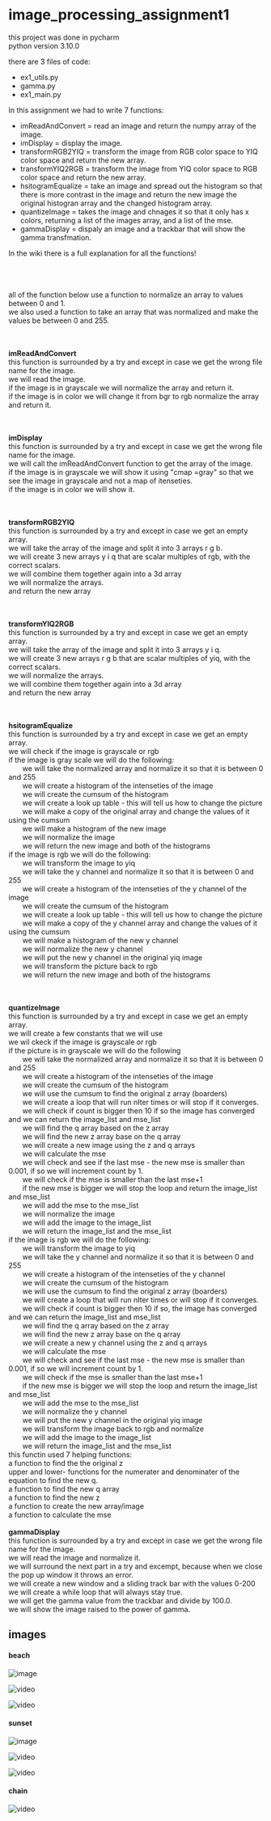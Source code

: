 # image_processing_assignment1


this project was done in pycharm
<br> python version 3.10.0

there are 3 files of code:
- ex1_utils.py
- gamma.py
- ex1_main.py

In this assignment we had to write 7 functions:
- imReadAndConvert = read an image and return the numpy array of the image.
- imDisplay = display the image.
- transformRGB2YIQ = transform the image from RGB color space to YIQ color space and return the new array.
- transformYIQ2RGB = transform the image from YIQ color space to RGB color space and return the new array.
- hsitogramEqualize = take an image and spread out the histogram so that there is more contrast in the image and return the new image the original histogran array and the changed histogram array.
- quantizeImage = takes the image and chnages it so that it only has x colors, returning a list of the images array, and a list of the mse.
- gammaDisplay = dispaly an image and a trackbar that will show the gamma transfmation.


In the wiki there is a full explanation for all the functions!

<br><br>
<br> all of the function below use a function to normalize an array to values between 0 and 1.
<br> we also used a function to take an array that was normalized and make the values be between 0 and 255.

<br> <br>
<b>imReadAndConvert</b>
<br> this function is surrounded by a try and except in case we get the wrong file name for the image.
<br> we will read the image.
<br> if the image is in grayscale we will normalize the array and return it.
<br> if the image is in color we will change it from bgr to rgb  normalize the array and return it.

<br><br>
<b>imDisplay</b>
<br> this function is surrounded by a try and except in case we get the wrong file name for the image.
<br> we will call the imReadAndConvert function to get the array of the image.
<br> if the image is in grayscale we will show it using "cmap =gray" so that we see the image in grayscale and not a map of itenseties.
<br> if the image is in color we will show it.

<br><br>
<b>transformRGB2YIQ</b>
<br> this function is surrounded by a try and except in case we get an empty array.
<br> we will take the array of the image and split it into 3 arrays r g b.
<br> we will create 3 new arrays y i q that are scalar multiples of rgb, with the correct scalars.
<br> we will combine them together again into a 3d array
<br> we will normalize the arrays.
<br> and return the new array

<br><br>
<b>transformYIQ2RGB</b>
<br> this function is surrounded by a try and except in case we get an empty array.
<br> we will take the array of the image and split it into 3 arrays y i q.
<br> we will create 3 new arrays r g b that are scalar multiples of yiq, with the correct scalars.
<br> we will normalize the arrays.
<br> we will combine them together again into a 3d array
<br> and return the new array

<br><br>
<b>hsitogramEqualize</b>
<br> this function is surrounded by a try and except in case we get an empty array.
<br> we will check if the image is grayscale or rgb
<br> if the image is gray scale we will do the following:
<br> &nbsp;&nbsp;&nbsp;&nbsp;&nbsp;&nbsp; we will take the normalized array and normalize it so that it is between 0 and 255
<br> &nbsp;&nbsp;&nbsp;&nbsp;&nbsp;&nbsp; we will create a histogram of the intenseties of the image
<br> &nbsp;&nbsp;&nbsp;&nbsp;&nbsp;&nbsp; we will create the cumsum of the histogram
<br> &nbsp;&nbsp;&nbsp;&nbsp;&nbsp;&nbsp; we will create a look up table -  this will tell us how to change the picture
<br> &nbsp;&nbsp;&nbsp;&nbsp;&nbsp;&nbsp; we will make a copy of the original array and change the values of it using the cumsum
<br> &nbsp;&nbsp;&nbsp;&nbsp;&nbsp;&nbsp; we will make a histogram of the new image 
<br> &nbsp;&nbsp;&nbsp;&nbsp;&nbsp;&nbsp; we will normalize the image
<br> &nbsp;&nbsp;&nbsp;&nbsp;&nbsp;&nbsp; we will return the new image and both of the histograms
<br> if the image is rgb we will do the following:
<br> &nbsp;&nbsp;&nbsp;&nbsp;&nbsp;&nbsp; we will transform the image to yiq
<br> &nbsp;&nbsp;&nbsp;&nbsp;&nbsp;&nbsp; we will take the y channel and normalize it so that it is between 0 and 255
<br> &nbsp;&nbsp;&nbsp;&nbsp;&nbsp;&nbsp; we will create a histogram of the intenseties of the y channel of the image
<br> &nbsp;&nbsp;&nbsp;&nbsp;&nbsp;&nbsp; we will create the cumsum of the histogram
<br> &nbsp;&nbsp;&nbsp;&nbsp;&nbsp;&nbsp; we will create a look up table -  this will tell us how to change the picture
<br> &nbsp;&nbsp;&nbsp;&nbsp;&nbsp;&nbsp; we will make a copy of the y channel array and change the values of it using the cumsum 
<br> &nbsp;&nbsp;&nbsp;&nbsp;&nbsp;&nbsp; we will make a histogram of the new y channel
<br> &nbsp;&nbsp;&nbsp;&nbsp;&nbsp;&nbsp; we will normalize the new y channel
<br> &nbsp;&nbsp;&nbsp;&nbsp;&nbsp;&nbsp; we will put the new y channel in the original yiq image
<br> &nbsp;&nbsp;&nbsp;&nbsp;&nbsp;&nbsp; we will transform the picture back to rgb
<br> &nbsp;&nbsp;&nbsp;&nbsp;&nbsp;&nbsp; we will return the new image and both of the histograms

<br><br>
<b>quantizeImage</b>
<br> this function is surrounded by a try and except in case we get an empty array.
<br> we will create a few constants that we will use
<br> we wil ckeck if the image is grayscale or rgb
<br> if the picture is in grayscale we will do the following
<br> &nbsp;&nbsp;&nbsp;&nbsp;&nbsp;&nbsp; we will take the normalized array and normalize it so that it is between 0 and 255
<br> &nbsp;&nbsp;&nbsp;&nbsp;&nbsp;&nbsp; we will create a histogram of the intenseties of the image
<br> &nbsp;&nbsp;&nbsp;&nbsp;&nbsp;&nbsp; we will create the cumsum of the histogram
<br> &nbsp;&nbsp;&nbsp;&nbsp;&nbsp;&nbsp; we will use the cumsum to find the original z array (boarders)
<br> &nbsp;&nbsp;&nbsp;&nbsp;&nbsp;&nbsp; we will create a loop that will run nIter times or will stop if it converges.
<br> &nbsp;&nbsp;&nbsp;&nbsp;&nbsp;&nbsp; we will check if count is bigger then 10 if so the image has converged and we can return the image_list and mse_list
<br> &nbsp;&nbsp;&nbsp;&nbsp;&nbsp;&nbsp; we will find the q array based on the z array
<br> &nbsp;&nbsp;&nbsp;&nbsp;&nbsp;&nbsp; we will find the new z array base on the q array
<br> &nbsp;&nbsp;&nbsp;&nbsp;&nbsp;&nbsp; we will create a new image using the z and q arrays 
<br> &nbsp;&nbsp;&nbsp;&nbsp;&nbsp;&nbsp; we will calculate the mse
<br> &nbsp;&nbsp;&nbsp;&nbsp;&nbsp;&nbsp; we will check and see if the last mse - the new mse is smaller than 0.001, if so we will increment count by 1.
<br> &nbsp;&nbsp;&nbsp;&nbsp;&nbsp;&nbsp; we will check if the mse is smaller than the last mse+1
<br> &nbsp;&nbsp;&nbsp;&nbsp;&nbsp;&nbsp; if the new mse is bigger we will stop the loop and return the image_list and mse_list
<br> &nbsp;&nbsp;&nbsp;&nbsp;&nbsp;&nbsp; we will add the mse to the mse_list
<br> &nbsp;&nbsp;&nbsp;&nbsp;&nbsp;&nbsp; we will normalize the image
<br> &nbsp;&nbsp;&nbsp;&nbsp;&nbsp;&nbsp; we will add the image to the image_list
<br> &nbsp;&nbsp;&nbsp;&nbsp;&nbsp;&nbsp; we will return the image_list and the mse_list
<br> if the image is rgb we will do the following:
<br> &nbsp;&nbsp;&nbsp;&nbsp;&nbsp;&nbsp; we will transform the image to yiq
<br> &nbsp;&nbsp;&nbsp;&nbsp;&nbsp;&nbsp; we will take the y channel and normalize it so that it is between 0 and 255
<br> &nbsp;&nbsp;&nbsp;&nbsp;&nbsp;&nbsp; we will create a histogram of the intenseties of the y channel
<br> &nbsp;&nbsp;&nbsp;&nbsp;&nbsp;&nbsp; we will create the cumsum of the histogram
<br> &nbsp;&nbsp;&nbsp;&nbsp;&nbsp;&nbsp; we will use the cumsum to find the original z array (boarders)
<br> &nbsp;&nbsp;&nbsp;&nbsp;&nbsp;&nbsp; we will create a loop that will run nIter times or will stop if it converges.
<br> &nbsp;&nbsp;&nbsp;&nbsp;&nbsp;&nbsp; we will check if count is bigger then 10 if so, the image has converged and we can return the image_list and mse_list
<br> &nbsp;&nbsp;&nbsp;&nbsp;&nbsp;&nbsp; we will find the q array based on the z array
<br> &nbsp;&nbsp;&nbsp;&nbsp;&nbsp;&nbsp; we will find the new z array base on the q array
<br> &nbsp;&nbsp;&nbsp;&nbsp;&nbsp;&nbsp; we will create a new y channel using the z and q  arrays 
<br> &nbsp;&nbsp;&nbsp;&nbsp;&nbsp;&nbsp; we will calculate the mse
<br> &nbsp;&nbsp;&nbsp;&nbsp;&nbsp;&nbsp; we will check and see if the last mse - the new mse is smaller than 0.001, if so we will increment count by 1.
<br> &nbsp;&nbsp;&nbsp;&nbsp;&nbsp;&nbsp; we will check if the mse is smaller than the last mse+1
<br> &nbsp;&nbsp;&nbsp;&nbsp;&nbsp;&nbsp; if the new mse is bigger we will stop the loop and return the image_list and mse_list
<br> &nbsp;&nbsp;&nbsp;&nbsp;&nbsp;&nbsp; we will add the mse to the mse_list
<br> &nbsp;&nbsp;&nbsp;&nbsp;&nbsp;&nbsp; we will normalize the y channel
<br> &nbsp;&nbsp;&nbsp;&nbsp;&nbsp;&nbsp; we will put the new y channel in the original yiq image
<br> &nbsp;&nbsp;&nbsp;&nbsp;&nbsp;&nbsp; we will transform the image back to rgb and normalize
<br> &nbsp;&nbsp;&nbsp;&nbsp;&nbsp;&nbsp; we will add the image to the image_list
<br> &nbsp;&nbsp;&nbsp;&nbsp;&nbsp;&nbsp; we will return the image_list and the mse_list
<br> this functin used 7 helping functions:
<br> a function to find the the original z
<br> upper and lower- functions for the numerater and denominater of the equation to find the new q.
<br> a function to find the new q array
<br> a function to find the new z
<br> a function to create the new array/image
<br> a function to calculate the mse
<br><br>
<b>gammaDisplay</b>
<br> this function is surrounded by a try and except in case we get the wrong file name for the image.
<br> we will read the image and normalize it.
<br> we will surround the next part in a try and excempt, because when we close the pop up window it throws an error.
<br> we will create a new window and a sliding track bar with the values 0-200
<br> we will create a while loop that will always stay true.
<br> we will get the gamma value from the trackbar and divide by 100.0.
<br> we will show the image raised to the power of gamma.


## images

#### beach 
![image](https://github.com/Yehudit-Brickner/image_processing_assignment1/blob/main/readme_pics/beach_imgs.png)
  
![video](https://github.com/Yehudit-Brickner/image_processing_assignment1/blob/main/readme_pics/beach_gray.gif)

![video](https://github.com/Yehudit-Brickner/image_processing_assignment1/blob/main/readme_pics/beach_color.gif)

 #### sunset
![image](https://github.com/Yehudit-Brickner/image_processing_assignment1/blob/main/readme_pics/sunset_images.png)
  
![video](https://github.com/Yehudit-Brickner/image_processing_assignment1/blob/main/readme_pics/sunset_gray.gif)
  
![video](https://github.com/Yehudit-Brickner/image_processing_assignment1/blob/main/readme_pics/sunset_color.gif)

#### chain 
![video](https://github.com/Yehudit-Brickner/image_processing_assignment1/blob/main/readme_pics/chain.gif)




